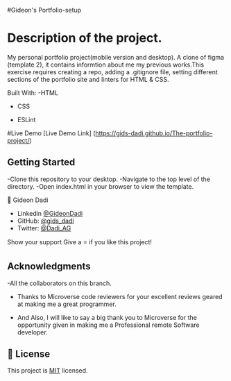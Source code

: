 #Gideon's Portfolio-setup

# Description of the project.

My personal portfolio project(mobile version and desktop). A clone of figma (template 2), it contains informtion about me my previous works.This exercise requires creating a repo, adding a .gitignore file, setting different sections of the portfolio site and linters for HTML & CSS.

Built With:
-HTML

- CSS

- ESLint

#Live Demo
[Live Demo Link] (https://gids-dadi.github.io/The-portfolio-project/)

## Getting Started

-Clone this repository to your desktop.
-Navigate to the top level of the directory.
-Open index.html in your browser to view the template.

👤 Gideon Dadi

- Linkedin [@GideonDadi](https://www.linkedin.com/feed/)
- GitHub: [@gids_dadi](https://github.com/gids-dadi)
- Twitter: [@Dadi_AG](https://twitter.com/Dadi_AG)

Show your support
Give a ⭐️ if you like this project!

## Acknowledgments

-All the collaborators on this branch.

- Thanks to Microverse code reviewers for your excellent reviews geared at making me a great programmer.

- And Also, I will like to say a big thank you to Microverse for the opportunity given in making me a Professional remote Software developer.

## 📝 License

This project is [MIT]("./MIT.md") licensed.
